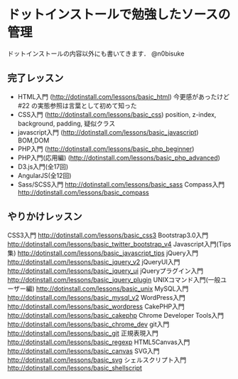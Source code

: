 ドットインストールで勉強したソースの管理
=====
ドットインストールの内容以外にも書いてきます． @n0bisuke

完了レッスン
-----
- HTML入門
(http://dotinstall.com/lessons/basic_html)
今更感があったけど #22 の実態参照は言葉として初めて知った
- CSS入門
(http://dotinstall.com/lessons/basic_css)
position, z-index, background, padding, 疑似クラス
- javascript入門
(http://dotinstall.com/lessons/basic_javascript)
BOM,DOM
- PHP入門
(http://dotinstall.com/lessons/basic_php_beginner)
- PHP入門(応用編)
(http://dotinstall.com/lessons/basic_php_advanced)
- D3.js入門(全17回)
- AngularJS(全12回)
- Sass/SCSS入門
http://dotinstall.com/lessons/basic_sass
Compass入門
http://dotinstall.com/lessons/basic_compass

やりかけレッスン
-----
CSS3入門
http://dotinstall.com/lessons/basic_css3
Bootstrap3.0入門
http://dotinstall.com/lessons/basic_twitter_bootstrap_v4
Javascript入門(Tips集)
http://dotinstall.com/lessons/basic_javascript_tips
jQuery入門
http://dotinstall.com/lessons/basic_jquery_v2
jQueryUI入門
http://dotinstall.com/lessons/basic_jquery_ui
jQueryプラグイン入門
http://dotinstall.com/lessons/basic_jquery_plugin
UNIXコマンド入門(一般ユーザー編)
http://dotinstall.com/lessons/basic_unix
MySQL入門
http://dotinstall.com/lessons/basic_mysql_v2
WordPress入門
http://dotinstall.com/lessons/basic_wordpress
CakePHP入門
http://dotinstall.com/lessons/basic_cakephp
Chrome Developer Tools入門
http://dotinstall.com/lessons/basic_chrome_dev
git入門
http://dotinstall.com/lessons/basic_git
正規表現入門
http://dotinstall.com/lessons/basic_regexp
HTML5Canvas入門
http://dotinstall.com/lessons/basic_canvas
SVG入門
http://dotinstall.com/lessons/basic_svg
シェルスクリプト入門
http://dotinstall.com/lessons/basic_shellscript